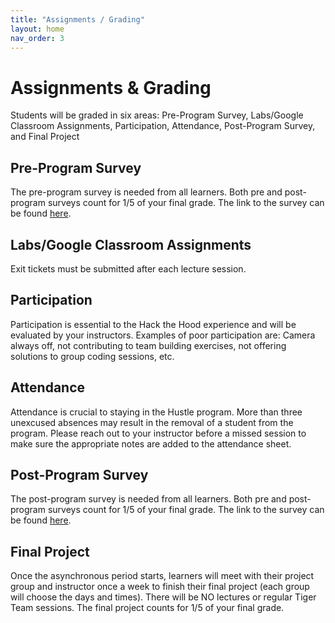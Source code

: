 ```yaml
---
title: "Assignments / Grading"
layout: home
nav_order: 3
---
```

# Assignments & Grading
Students will be graded in six areas: Pre-Program Survey, Labs/Google Classroom Assignments, Participation, Attendance,	Post-Program Survey, and Final Project

## Pre-Program Survey
The pre-program survey is needed from all learners. Both pre and post-program surveys count for 1/5 of your final grade. The link to the survey can be found <a href="https://corexmsp4sy8p6bphbs3.qualtrics.com/jfe/form/SV_9RyPK8ZrD0iak0C">here</a>.

## Labs/Google Classroom Assignments
Exit tickets must be submitted after each lecture session.

## Participation
Participation is essential to the Hack the Hood experience and will be evaluated by your instructors. Examples of poor participation are: Camera always off, not contributing to team building exercises, not offering solutions to group coding sessions, etc.

## Attendance
Attendance is crucial to staying in the Hustle program. More than three unexcused absences may result in the removal of a student from the program. Please reach out to your instructor before a missed session to make sure the appropriate notes are added to the attendance sheet.

## Post-Program Survey
The post-program survey is needed from all learners. Both pre and post-program surveys count for 1/5 of your final grade. The link to the survey can be found <a href="https://corexmsp4sy8p6bphbs3.qualtrics.com/jfe/form/SV_86t9bwXaDGsfTN4">here</a>.

## Final Project
Once the asynchronous period starts, learners will meet with their project group and instructor once a week to finish their final project (each group will choose the days and times). There will be NO lectures or regular Tiger Team sessions. The final project counts for 1/5 of your final grade.
